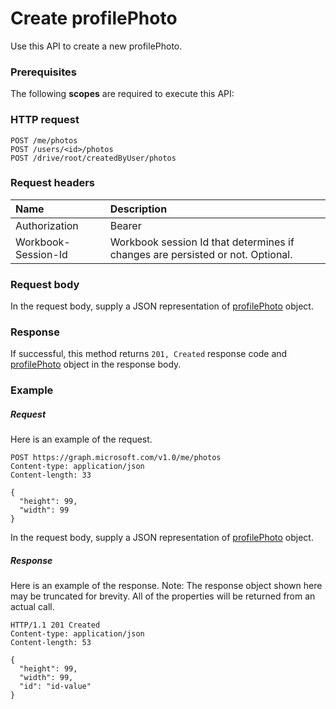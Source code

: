 # Create profilePhoto

Use this API to create a new profilePhoto.
### Prerequisites
The following **scopes** are required to execute this API: 
### HTTP request
<!-- { "blockType": "ignored" } -->
```http
POST /me/photos
POST /users/<id>/photos
POST /drive/root/createdByUser/photos

```
### Request headers
| Name       | Description|
|:---------------|:----------|
| Authorization  | Bearer <code>|
| Workbook-Session-Id  | Workbook session Id that determines if changes are persisted or not. Optional.|

### Request body
In the request body, supply a JSON representation of [profilePhoto](../resources/profilephoto.md) object.


### Response
If successful, this method returns `201, Created` response code and [profilePhoto](../resources/profilephoto.md) object in the response body.

### Example
##### Request
Here is an example of the request.
<!-- {
  "blockType": "request",
  "name": "create_profilephoto_from_user"
}-->
```http
POST https://graph.microsoft.com/v1.0/me/photos
Content-type: application/json
Content-length: 33

{
  "height": 99,
  "width": 99
}
```
In the request body, supply a JSON representation of [profilePhoto](../resources/profilephoto.md) object.
##### Response
Here is an example of the response. Note: The response object shown here may be truncated for brevity. All of the properties will be returned from an actual call.
<!-- {
  "blockType": "response",
  "truncated": true,
  "@odata.type": "microsoft.graph.profilePhoto"
} -->
```http
HTTP/1.1 201 Created
Content-type: application/json
Content-length: 53

{
  "height": 99,
  "width": 99,
  "id": "id-value"
}
```

<!-- uuid: 8fcb5dbc-d5aa-4681-8e31-b001d5168d79
2015-10-25 14:57:30 UTC -->
<!-- {
  "type": "#page.annotation",
  "description": "Create profilePhoto",
  "keywords": "",
  "section": "documentation",
  "tocPath": ""
}-->